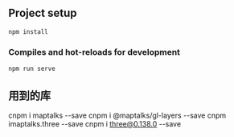 ## Project setup
```
npm install
```

### Compiles and hot-reloads for development
```
npm run serve
```

## 用到的库
cnpm i maptalks --save
cnpm i @maptalks/gl-layers --save
cnpm imaptalks.three --save
cnpm i three@0.138.0 --save
